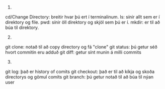 1.
cd/Change Directory: breitir hvar þú ert í terminalinum.
ls: sínir allt sem er í direktory og file.
pwd: sínir öll direktory og skjöl sem þú er í.
mkdir: er til að búa til direktory.

2.
git clone: notað til að copy directory og fá "clone"
git status: þú getur séð hvort commitin eru adduð
git diff: getur sínt munin á milli commits

3.
git log: það er history of comits
git checkout: það er til að kíkja og skoða directorys og gömul comits
git branch: þú getur notað til að búa til nýan user